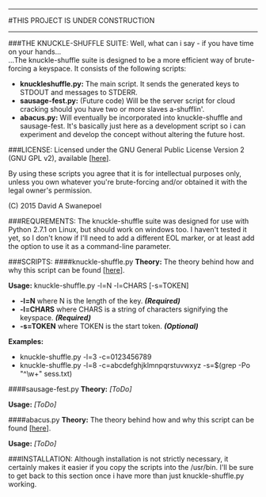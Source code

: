 ***
#THIS PROJECT IS UNDER CONSTRUCTION
***

###THE KNUCKLE-SHUFFLE SUITE:
Well, what can i say - if you have time on your hands...  
...The knuckle-shuffle suite is designed to be a more efficient way of brute-forcing a 
keyspace. It consists of the following scripts:
* __knuckleshuffle.py:__ The main script. It sends the generated keys to STDOUT and messages to STDERR.
* __sausage-fest.py:__ (Future code) Will be the server script for cloud cracking should you have
  two or more slaves a-shufflin'.
* __abacus.py:__ Will eventually be incorporated into knuckle-shuffle and sausage-fest. It's basically
  just here as a development script so i can experiment and develop the concept without altering the 
  future host. 

###LICENSE:
Licensed under the GNU General Public License Version 2 (GNU GPL v2), 
available \[[here](http://www.gnu.org/licenses/gpl-2.0.txt)].  

By using these scripts you agree that it is for intellectual purposes only, unless you own 
whatever you're brute-forcing and/or obtained it with the legal owner's permission.  
  
(C) 2015 David A Swanepoel


###REQUREMENTS:
The knuckle-shuffle suite was designed for use with Python 2.7.1 on Linux, but should work on windows 
too. I haven't tested it yet, so I don't know if I'll need to add a different EOL marker, or at least 
add the option to use it as a command-line parameter.


###SCRIPTS:
####knuckle-shuffle.py
**Theory:** The theory behind how and why this script can be found \[[here](https://github.com/lord-aceldama/Knuckle-Shuffle-Suite/blob/master/knuckle-shuffle.md)].  
  
**Usage:** knuckle-shuffle.py -l=N -l=CHARS \[-s=TOKEN]
 * **-l=N** where N is the length of the key. __*(Required)*__
 * **-l=CHARS** where CHARS is a string of characters signifying the keyspace. __*(Required)*__
 * **-s=TOKEN** where TOKEN is the start token.  __*(Optional)*__

**Examples:** 
  * knuckle-shuffle.py -l=3 -c=0123456789
  * knuckle-shuffle.py -l=8 -c=abcdefghjklmnpqrstuvwxyz -s=$(grep -Po "^\w+" sess.txt)

####sausage-fest.py
**Theory:** *[ToDo]*  
  
**Usage:** *[ToDo]*  

####abacus.py
**Theory:** The theory behind how and why this script can be found \[[here](https://github.com/lord-aceldama/Knuckle-Shuffle-Suite/blob/master/abacus.md)].  
  
**Usage:** *[ToDo]*


###INSTALLATION:
Although installation is not strictly necessary, it certainly makes it easier if you copy the scripts 
into the /usr/bin. I'll be sure to get back to this section once i have more than just knuckle-shuffle.py
working.
